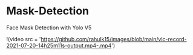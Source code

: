 # Mask-Detection
Face Mask Detection with Yolo V5


!(video src = 'https://github.com/rahulk15/images/blob/main/vlc-record-2021-07-20-14h25m11s-output.mp4-.mp4')
